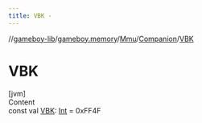```yaml
---
title: VBK -
---
```

//[gameboy-lib](../../../index.md)/[gameboy.memory](../../index.md)/[Mmu](../index.md)/[Companion](index.md)/[VBK](-v-b-k.md)



# VBK  
[jvm]  
Content  
const val [VBK](-v-b-k.md): [Int](https://kotlinlang.org/api/latest/jvm/stdlib/kotlin/-int/index.html) = 0xFF4F  



